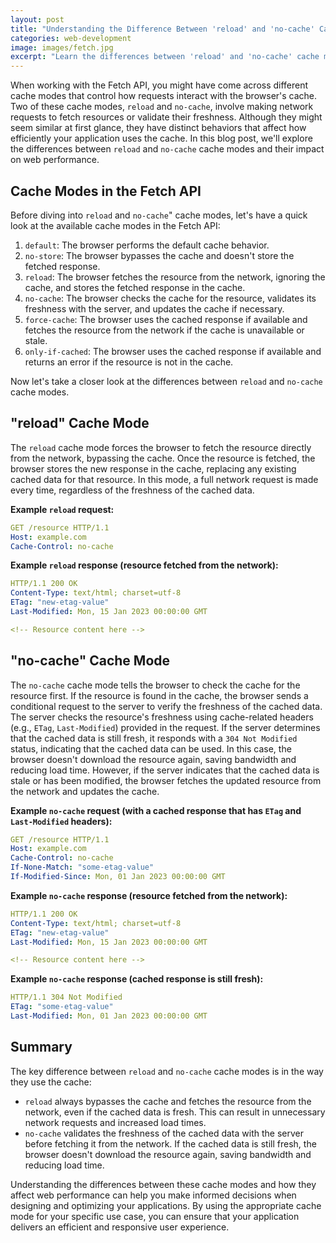 ```yaml
---
layout: post
title: "Understanding the Difference Between 'reload' and 'no-cache' Cache Modes in the Fetch API"
categories: web-development
image: images/fetch.jpg
excerpt: "Learn the differences between 'reload' and 'no-cache' cache modes in the Fetch API and how they affect web performance. By understanding these cache modes, you can make informed decisions when designing and optimizing your applications to deliver an efficient and responsive user experience."
---
```


When working with the Fetch API, you might have come across different cache modes that control how requests interact with the browser's cache. Two of these cache modes, `reload` and `no-cache`, involve making network requests to fetch resources or validate their freshness. Although they might seem similar at first glance, they have distinct behaviors that affect how efficiently your application uses the cache. In this blog post, we'll explore the differences between `reload` and `no-cache` cache modes and their impact on web performance.

## Cache Modes in the Fetch API

Before diving into `reload` and `no-cache`" cache modes, let's have a quick look at the available cache modes in the Fetch API:

1. `default`: The browser performs the default cache behavior.
2. `no-store`: The browser bypasses the cache and doesn't store the fetched response.
3. `reload`: The browser fetches the resource from the network, ignoring the cache, and stores the fetched response in the cache.
4. `no-cache`: The browser checks the cache for the resource, validates its freshness with the server, and updates the cache if necessary.
5. `force-cache`: The browser uses the cached response if available and fetches the resource from the network if the cache is unavailable or stale.
6. `only-if-cached`: The browser uses the cached response if available and returns an error if the resource is not in the cache.

Now let's take a closer look at the differences between `reload` and `no-cache` cache modes.

## "reload" Cache Mode

The `reload` cache mode forces the browser to fetch the resource directly from the network, bypassing the cache. Once the resource is fetched, the browser stores the new response in the cache, replacing any existing cached data for that resource. In this mode, a full network request is made every time, regardless of the freshness of the cached data.

**Example `reload` request:**

```yaml
GET /resource HTTP/1.1
Host: example.com
Cache-Control: no-cache
```

**Example `reload` response (resource fetched from the network):**

```yaml
HTTP/1.1 200 OK
Content-Type: text/html; charset=utf-8
ETag: "new-etag-value"
Last-Modified: Mon, 15 Jan 2023 00:00:00 GMT

<!-- Resource content here -->
```

## "no-cache" Cache Mode

The `no-cache` cache mode tells the browser to check the cache for the resource first. If the resource is found in the cache, the browser sends a conditional request to the server to verify the freshness of the cached data. The server checks the resource's freshness using cache-related headers (e.g., `ETag`, `Last-Modified`) provided in the request. If the server determines that the cached data is still fresh, it responds with a `304 Not Modified` status, indicating that the cached data can be used. In this case, the browser doesn't download the resource again, saving bandwidth and reducing load time. However, if the server indicates that the cached data is stale or has been modified, the browser fetches the updated resource from the network and updates the cache.

**Example `no-cache` request (with a cached response that has `ETag` and `Last-Modified` headers):**

```yaml
GET /resource HTTP/1.1
Host: example.com
Cache-Control: no-cache
If-None-Match: "some-etag-value"
If-Modified-Since: Mon, 01 Jan 2023 00:00:00 GMT
```

**Example `no-cache` response (resource fetched from the network):**

```yaml
HTTP/1.1 200 OK
Content-Type: text/html; charset=utf-8
ETag: "new-etag-value"
Last-Modified: Mon, 15 Jan 2023 00:00:00 GMT

<!-- Resource content here -->
```

**Example `no-cache` response (cached response is still fresh):**

```yaml
HTTP/1.1 304 Not Modified
ETag: "some-etag-value"
Last-Modified: Mon, 01 Jan 2023 00:00:00 GMT
```

## Summary

The key difference between `reload` and `no-cache` cache modes is in the way they use the cache:

* `reload` always bypasses the cache and fetches the resource from the network, even if the cached data is fresh. This can result in unnecessary network requests and increased load times.
* `no-cache` validates the freshness of the cached data with the server before fetching it from the network. If the cached data is still fresh, the browser doesn't download the resource again, saving bandwidth and reducing load time.

Understanding the differences between these cache modes and how they affect web performance can help you make informed decisions when designing and optimizing your applications. By using the appropriate cache mode for your specific use case, you can ensure that your application delivers an efficient and responsive user experience.



